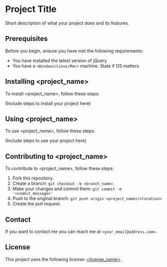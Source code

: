 # Project Title

Short description of what your project does and its features.

## Prerequisites

Before you begin, ensure you have met the following requirements:

* You have installed the latest version of jQuery
* You have a `<Windows/Linux/Mac>` machine. State if OS matters.

## Installing <project_name>

To install <project_name>, follow these steps:

(Include steps to install your project here)

## Using <project_name>

To use <project_name>, follow these steps:

(Include steps to use your project here)

## Contributing to <project_name>

To contribute to <project_name>, follow these steps:

1. Fork this repository.
2. Create a branch: `git checkout -b <branch_name>`.
3. Make your changes and commit them: `git commit -m '<commit_message>'`
4. Push to the original branch: `git push origin <project_name>/<location>`
5. Create the pull request.

## Contact

If you want to contact me you can reach me at `<your_email@address.com>`.

## License

This project uses the following license: [<license_name>](<link>).